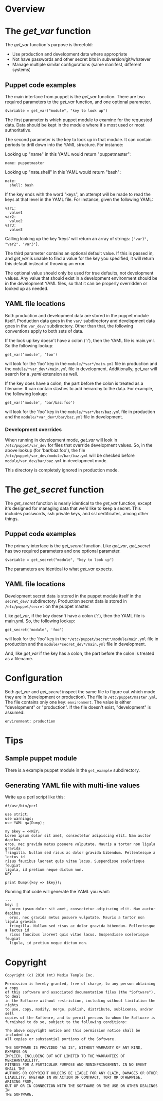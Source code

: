 # Overview

# The *get_var* function

The *get_var* function's purpose is threefold:

* Use production and development data where appropriate
* Not have passwords and other secret bits in subversion/git/whatever
* Manage multiple similar configurations (same manifest, different systems)

## Puppet code examples

The main interface from puppet is the *get_var* function.  There are two required parameters to the *get_var* function, and one optional parameter.

    $variable = get_var("module", "key to look up")

The first parameter is which puppet module to examine for the requested data.  Data should be kept in the module where it's most used or most authoritative.

The second parameter is the key to look up in that module.  It can contain periods to drill down into the YAML structure.  For instance:

Looking up "name" in this YAML would return "puppetmaster":

    name: puppetmaster

Looking up "nate.shell" in this YAML would return "bash":

    nate:
      shell: bash

If the key ends with the word "keys", an attempt will be made to read the keys at that level in the YAML file.  For instance, given the following YAML:

    var1:
      value1
    var2:
      value2
    var3:
      value3

Calling looking up the key 'keys' will return an array of strings: `["var1", "var2", "var3"]`.

The third parameter contains an optional default value.  If this is passed in, and *get_var* is unable to find a value for the key you specified, it will return this default instead of throwing an error.

The optional value should only be used for true defaults, not development values.  Any value that should exist in a development environment should be in the development YAML files, so that it can be properly overridden or looked up as needed.

## YAML file locations

Both production and development data are stored in the puppet module itself.  Production data goes in the `var/` subdirectory and development data goes in the `var_dev/` subdirectory.  Other than that, the following conventions apply to both sets of data.

If the look up key doesn't have a colon (':'), then the YAML file is main.yml.  So the following lookup:

    get_var('module', 'foo')

will look for the 'foo' key in the `module/*var*/main.yml` file in
production and the `module/*var_dev*/main.yml` file in development.
Additionally, get_var will search for a *.yaml* extension as well.

If the key does have a colon, the part before the colon is treated as a filename.  It can contain slashes to add heirarchy to the data.  For example, the following lookup:

    get_var('module', 'bar/baz:foo')

will look for the 'foo' key in the `module/*var*/bar/baz.yml` file in production and the `module/*var_dev*/bar/baz.yml` file in development.

### Development overrides

When running in development mode, *get_var* will look in `/etc/puppet/var_dev` for files that override development values.  So, in the above lookup (for 'bar/baz:foo'), the file `/etc/puppet/var_dev/module/bar/baz.yml` will be checked before `module/var_dev/bar/baz.yml` in development mode.

This directory is completely ignored in production mode.

# The *get_secret* function

The *get_secret* function is nearly identical to the *get_var* function, except it's designed for managing data that we'd like to keep a secret.  This includes passwords, ssh private keys, and ssl certificates, among other things.

## Puppet code examples

The primary interface is the *get_secret* function.  Like *get_var*, *get_secret* has two required parameters and one optional parameter.

    $variable = get_secret("module", "key to look up")

The parameters are identical to what *get_var* expects.

## YAML file locations

Development secret data is stored in the puppet module itself in the `secret_dev/` subdirectory.  Production secret data is stored in `/etc/puppet/secret` on the puppet master.

Like *get_var*, if the key doesn't have a colon (':'), then the YAML file is main.yml.  So, the following lookup:

    get_secret('module', 'foo')

will look for the 'foo' key in the `*/etc/puppet/secret*/module/main.yml` file in production and the `module/*secret_dev*/main.yml` file in development.

And, like *get_var* if the key has a colon, the part before the colon is treated as a filename.

# Configuration

Both *get_var* and *get_secret* inspect the same file to figure out which mode they are in (development or production).  The file is `/etc/puppet/master.yml`.  The file contains only one key: `environment`.  The value is either "development" or "production".  If the file doesn't exist, "development" is assumed.

    environment: production

# Tips

## Sample puppet module

There is a example puppet module in the `get_example` subdirectory.

## Generating YAML file with multi-line values

Write up a perl script like this:

    #!/usr/bin/perl

    use strict;
    use warnings;
    use YAML qw(Dump);

    my $key = <<KEY;
    Lorem ipsum dolor sit amet, consectetur adipiscing elit. Nam auctor dapibus
    eros, nec gravida metus posuere vulputate. Mauris a tortor non ligula gravida
    fringilla. Nullam sed risus ac dolor gravida bibendum. Pellentesque a lectus id
    risus faucibus laoreet quis vitae lacus. Suspendisse scelerisque feugiat
    ligula, id pretium neque dictum non.
    KEY

    print Dump({key => $key});

Running that code will generate the YAML you want:

    ---
    key: |
      Lorem ipsum dolor sit amet, consectetur adipiscing elit. Nam auctor dapibus
      eros, nec gravida metus posuere vulputate. Mauris a tortor non ligula gravida
      fringilla. Nullam sed risus ac dolor gravida bibendum. Pellentesque a lectus id
      risus faucibus laoreet quis vitae lacus. Suspendisse scelerisque feugiat
      ligula, id pretium neque dictum non.

# Copyright

    Copyright (c) 2010 (mt) Media Temple Inc.

    Permission is hereby granted, free of charge, to any person obtaining a copy
    of this software and associated documentation files (the "Software"), to deal
    in the Software without restriction, including without limitation the rights
    to use, copy, modify, merge, publish, distribute, sublicense, and/or sell
    copies of the Software, and to permit persons to whom the Software is
    furnished to do so, subject to the following conditions:

    The above copyright notice and this permission notice shall be included in
    all copies or substantial portions of the Software.

    THE SOFTWARE IS PROVIDED "AS IS", WITHOUT WARRANTY OF ANY KIND, EXPRESS OR
    IMPLIED, INCLUDING BUT NOT LIMITED TO THE WARRANTIES OF MERCHANTABILITY,
    FITNESS FOR A PARTICULAR PURPOSE AND NONINFRINGEMENT. IN NO EVENT SHALL THE
    AUTHORS OR COPYRIGHT HOLDERS BE LIABLE FOR ANY CLAIM, DAMAGES OR OTHER
    LIABILITY, WHETHER IN AN ACTION OF CONTRACT, TORT OR OTHERWISE, ARISING FROM,
    OUT OF OR IN CONNECTION WITH THE SOFTWARE OR THE USE OR OTHER DEALINGS IN
    THE SOFTWARE.
